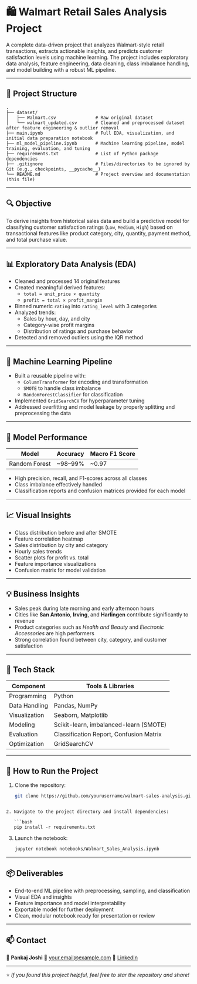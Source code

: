 
# 🛍️ Walmart Retail Sales Analysis Project

A complete data-driven project that analyzes Walmart-style retail transactions, extracts actionable insights, and predicts customer satisfaction levels using machine learning. The project includes exploratory data analysis, feature engineering, data cleaning, class imbalance handling, and model building with a robust ML pipeline.

---

## 📁 Project Structure
```
.
├── dataset/
│   ├── Walmart.csv               # Raw original dataset
│   └── walmart_updated.csv       # Cleaned and preprocessed dataset after feature engineering & outlier removal
├── main.ipynb                    # Full EDA, visualization, and initial data preparation notebook
├── ml_model_pipeline.ipynb       # Machine learning pipeline, model training, evaluation, and tuning
├── requirements.txt              # List of Python package dependencies
├── .gitignore                    # Files/directories to be ignored by Git (e.g., checkpoints, __pycache__)
└── README.md                     # Project overview and documentation (this file)
```
---

## 🔍 Objective

To derive insights from historical sales data and build a predictive model for classifying customer satisfaction ratings (`Low`, `Medium`, `High`) based on transactional features like product category, city, quantity, payment method, and total purchase value.

---

## 📊 Exploratory Data Analysis (EDA)

- Cleaned and processed 14 original features
- Created meaningful derived features:
  - `total = unit_price × quantity`
  - `profit = total × profit_margin`
- Binned numeric `rating` into `rating_level` with 3 categories
- Analyzed trends:
  - Sales by hour, day, and city
  - Category-wise profit margins
  - Distribution of ratings and purchase behavior
- Detected and removed outliers using the IQR method

---

## 🤖 Machine Learning Pipeline

- Built a reusable pipeline with:
  - `ColumnTransformer` for encoding and transformation
  - `SMOTE` to handle class imbalance
  - `RandomForestClassifier` for classification
- Implemented `GridSearchCV` for hyperparameter tuning
- Addressed overfitting and model leakage by properly splitting and preprocessing the data

---

## 🧪 Model Performance

| Model              | Accuracy | Macro F1 Score |
|-------------------|----------|----------------|
| Random Forest      | ~98–99%  | ~0.97          |


- High precision, recall, and F1-scores across all classes
- Class imbalance effectively handled
- Classification reports and confusion matrices provided for each model

---

## 📈 Visual Insights

- Class distribution before and after SMOTE
- Feature correlation heatmap
- Sales distribution by city and category
- Hourly sales trends
- Scatter plots for profit vs. total
- Feature importance visualizations
- Confusion matrix for model validation

---

## 💡 Business Insights

- Sales peak during late morning and early afternoon hours
- Cities like **San Antonio**, **Irving**, and **Harlingen** contribute significantly to revenue
- Product categories such as *Health and Beauty* and *Electronic Accessories* are high performers
- Strong correlation found between city, category, and customer satisfaction

---

## 🧰 Tech Stack

| Component       | Tools & Libraries                           |
|----------------|----------------------------------------------|
| Programming    | Python                                       |
| Data Handling  | Pandas, NumPy                                |
| Visualization  | Seaborn, Matplotlib                          |
| Modeling       | Scikit-learn, imbalanced-learn (SMOTE) |
| Evaluation     | Classification Report, Confusion Matrix     |
| Optimization   | GridSearchCV                                 |

---

## 🚀 How to Run the Project

1. Clone the repository:
   ```bash
   git clone https://github.com/yourusername/walmart-sales-analysis.git
```

2. Navigate to the project directory and install dependencies:

   ```bash
   pip install -r requirements.txt
   ```
3. Launch the notebook:

   ```bash
   jupyter notebook notebooks/Walmart_Sales_Analysis.ipynb
   ```

---

## 📦 Deliverables

* End-to-end ML pipeline with preprocessing, sampling, and classification
* Visual EDA and insights
* Feature importance and model interpretability
* Exportable model for further deployment
* Clean, modular notebook ready for presentation or review

---

## 📫 Contact

👤 **Pankaj Joshi**
📧 [your.email@example.com](mailto:pankaj70451@gmail.com)
🔗 [LinkedIn]([https://linkedin.com/in/yourprofile](https://www.linkedin.com/in/pankaj-joshi-0b8103255/))

---

⭐ *If you found this project helpful, feel free to star the repository and share!*
